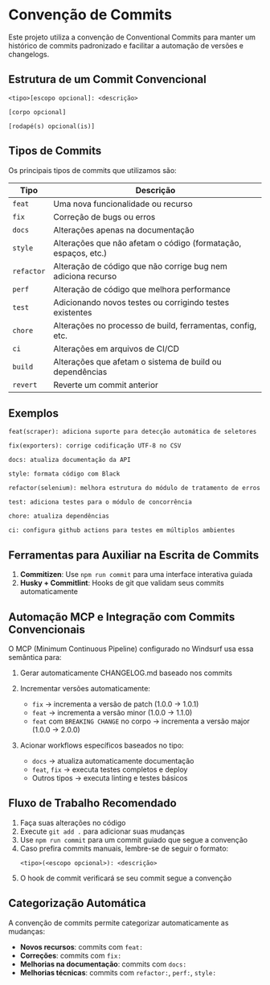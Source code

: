 # Convenção de Commits

Este projeto utiliza a convenção de Conventional Commits para manter um histórico de commits padronizado e facilitar a automação de versões e changelogs.

## Estrutura de um Commit Convencional

```
<tipo>[escopo opcional]: <descrição>

[corpo opcional]

[rodapé(s) opcional(is)]
```

## Tipos de Commits

Os principais tipos de commits que utilizamos são:

| Tipo     | Descrição                                                        |
|----------|-----------------------------------------------------------------|
| `feat`   | Uma nova funcionalidade ou recurso                              |
| `fix`    | Correção de bugs ou erros                                       |
| `docs`   | Alterações apenas na documentação                               |
| `style`  | Alterações que não afetam o código (formatação, espaços, etc.)  |
| `refactor` | Alteração de código que não corrige bug nem adiciona recurso  |
| `perf`   | Alteração de código que melhora performance                     |
| `test`   | Adicionando novos testes ou corrigindo testes existentes        |
| `chore`  | Alterações no processo de build, ferramentas, config, etc.      |
| `ci`     | Alterações em arquivos de CI/CD                                |
| `build`  | Alterações que afetam o sistema de build ou dependências        |
| `revert` | Reverte um commit anterior                                      |

## Exemplos

```
feat(scraper): adiciona suporte para detecção automática de seletores

fix(exporters): corrige codificação UTF-8 no CSV

docs: atualiza documentação da API

style: formata código com Black

refactor(selenium): melhora estrutura do módulo de tratamento de erros

test: adiciona testes para o módulo de concorrência

chore: atualiza dependências

ci: configura github actions para testes em múltiplos ambientes
```

## Ferramentas para Auxiliar na Escrita de Commits

1. **Commitizen**: Use `npm run commit` para uma interface interativa guiada
2. **Husky + Commitlint**: Hooks de git que validam seus commits automaticamente

## Automação MCP e Integração com Commits Convencionais

O MCP (Minimum Continuous Pipeline) configurado no Windsurf usa essa semântica para:

1. Gerar automaticamente CHANGELOG.md baseado nos commits
2. Incrementar versões automaticamente:
   - `fix` → incrementa a versão de patch (1.0.0 → 1.0.1)
   - `feat` → incrementa a versão minor (1.0.0 → 1.1.0)
   - `feat` com `BREAKING CHANGE` no corpo → incrementa a versão major (1.0.0 → 2.0.0)

3. Acionar workflows específicos baseados no tipo:
   - `docs` → atualiza automaticamente documentação
   - `feat`, `fix` → executa testes completos e deploy
   - Outros tipos → executa linting e testes básicos

## Fluxo de Trabalho Recomendado

1. Faça suas alterações no código
2. Execute `git add .` para adicionar suas mudanças
3. Use `npm run commit` para um commit guiado que segue a convenção
4. Caso prefira commits manuais, lembre-se de seguir o formato:
   ```
   <tipo>(<escopo opcional>): <descrição>
   ```
5. O hook de commit verificará se seu commit segue a convenção

## Categorização Automática

A convenção de commits permite categorizar automaticamente as mudanças:

- **Novos recursos**: commits com `feat:`
- **Correções**: commits com `fix:`
- **Melhorias na documentação**: commits com `docs:`
- **Melhorias técnicas**: commits com `refactor:`, `perf:`, `style:`
